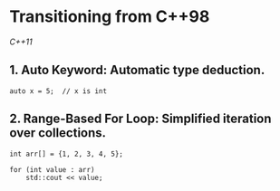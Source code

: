 # Transitioning from C++98

_C++11_
## 1. Auto Keyword: Automatic type deduction.
```
auto x = 5;  // x is int
```
## 2. Range-Based For Loop: Simplified iteration over collections.
```
int arr[] = {1, 2, 3, 4, 5};

for (int value : arr)
    std::cout << value;
```
